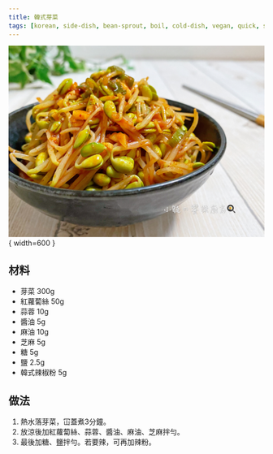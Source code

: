 ```yaml
---
title: 韓式芽菜
tags: [korean, side-dish, bean-sprout, boil, cold-dish, vegan, quick, spicy]
---
```


![韓式芽菜](../images/bean-sprout-namul.jpg){ width=600 }

## 材料
- 芽菜 300g  
- 紅蘿蔔絲 50g  
- 蒜蓉 10g  
- 醬油 5g  
- 麻油 10g  
- 芝麻 5g  
- 糖 5g  
- 鹽 2.5g  
- 韓式辣椒粉 5g  

## 做法
1. 熱水落芽菜，冚蓋煮3分鐘。  
2. 放涼後加紅蘿蔔絲、蒜蓉、醬油、麻油、芝麻拌勻。  
3. 最後加糖、鹽拌勻。若要辣，可再加辣粉。  
